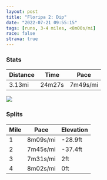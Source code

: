 ```yaml
---
layout: post
title: "Floripa 2: Dip"
date: "2022-07-21 09:55:15"
tags: [runs, 3-4 miles, <8m00s/mi]
race: false
strava: true
---
```


### Stats

| Distance | Time | Pace |
|----------|------|------|
|3.13mi|24m27s|7m49s/mi|

<img src='https://maps.googleapis.com/maps/api/staticmap?maptype=roadmap&path=enc:h_ofD|a`gH]@q@GW?YEgAG[Ei@Ec@?ICoBMWEm@Gc@DWGWAOEk@@ELEzCS|BOrAo@tCSn@[jBSfBs@pDQhBMd@QpAMh@e@tASb@k@zAMTm@bBSb@Wx@m@pASj@s@tAGf@i@vAi@fAWt@i@lAe@v@kAbC_@PsAUiD_@c@Oy@]m@Gg@KQSjCcGh@}Ah@qAJk@x@}BPw@Xk@d@wALe@FGPa@f@_C\{@F_@NYXuAPs@Vm@XeAHeA^}AFu@HUT[@_@Hu@j@kCZqBJiANm@P_B?QHkAFORS@KCk@JaDHuAA][c@Sc@FUZWHOFc@@m@Ca@Z{BF_A?u@Bc@Hg@Bu@?}BBaARoELsAF}AKrDSxC@ROrCAx@KpBCfAIjA?x@OxAErA?b@PPF\ERQLAD@j@I~@EnBInA@h@Ab@WDABOlBLyBVMBIEe@JeBDBGX?Z&key=AIzaSyC1MId7bFpkLXNAaYhBSTb8jLyiSqzbDtM&size=800x800&markers=color:yellow|label:S|-27.44325,-48.50223&markers=color:green|label:F|-27.437530000000006,-48.50118000000002'>

### Splits

| Mile | Pace | Elevation |
|------|------|-----------|
|1|8m09s/mi|-28.9ft|
|2|7m45s/mi|-37.4ft|
|3|7m31s/mi|2ft|
|4|8m02s/mi|0ft|
